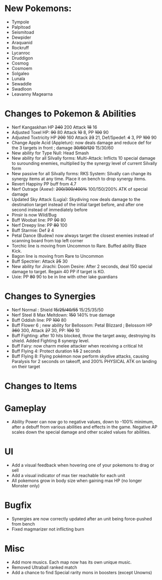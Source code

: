 # New Pokemons:

- Tympole
- Palpitoad
- Seismitoad
- Dewpider
- Araquanid
- Rockruff
- Lycanroc
- Druddigon
- Cosmog
- Cosmoem
- Solgaleo
- Lunala
- Sewaddle
- Swadloon
- Leavanny
  Magearna

# Changes to Pokemon & Abilities

- Nerf Kangaskhan HP ~~240~~ 200 Attack ~~18~~ 16
- Adjusted Toxel HP: ~~90~~ 80 Attack ~~10~~ 8, PP ~~100~~ 90
- Adjusted Toxtricity HP ~~200~~ 160 Attack ~~23~~ 21, Def/Spedef: ~~4~~ 3, PP ~~100~~ 90
- Change Apple Acid (Appletun): now deals damage and reduce def for the 3 targets in front ; damage ~~30/60/120~~ 15/30/60
- New ability for Type Null: Head Smash
- New ability for all Silvally forms: Multi-Attack: Inflicts 10 special damage to surounding enemies, multiplied by the synergy level of current Silvally form
- New passive for all Silvally forms: RKS System: Silvally can change its synergy items at any time. Place it on bench to drop synergy items.
- Revert Happiny PP buff from 4.7
- Nerf Outrage (Axew): ~~200/300/400%~~ 100/150/200% ATK of special damage
- Updated Sky Attack (Lugia): Skydiving now deals damage to the destination target instead of the initial target before, and after one second instead of immediately before
- Pinsir is now Wild/Bug
- Buff Woobat line: PP ~~90~~ 80
- Nerf Dreepy line: PP ~~80~~ 100
- Buff Starmie: Def ~~2~~ 4
- Petal Dance (Budew) now always target the closest enemies instead of scanning board from top left corner
- Torchic line is moving from Uncommon to Rare. Buffed ability Blaze Kick.
- Bagon line is moving from Rare to Uncommon
- Buff Spectrier: Attack ~~25~~ 30
- New ability for Jirachi: Doom Desire: After 2 seconds, deal 150 special damage to target. Regain 40 PP if target is KO.
- Uxie: PP ~~80~~ 90 to be in line with other lake guardians

# Changes to Synergies

- Nerf Normal : Shield ~~15/25/40/55~~ 15/25/35/50
- Nerf Steel 8 Max Meltdown: ~~150~~ 140% true damage
- Buff Oddish line: PP ~~100~~ 80
- Buff Flower 6 ; new ability for Bellossom: Petal Blizzard ; Belossom HP ~~360~~ 300, Attack ~~27~~ 30, PP: ~~100~~ 10
- Buff Fighting: after 10 hits blocked, throw the target away, destroying its shield. Added Fighting 8 synergy level.
- Buff Fairy: now charm melee attacker when receiving a critical hit
- Buff Flying 4: Protect duration ~~1.5~~ 2 seconds
- Buff Flying 8: Flying pokémon now perform skydive attacks, causing Paralysis for 2 seconds on takeoff, and 200% PHYSICAL ATK on landing on their target

# Changes to Items

# Gameplay

- Ability Power can now go to negative values, down to -100% minimum, after a debuff from various abilities and effects in the game. Negative AP scales down the special damage and other scaled values for abilities.

# UI

- Add a visual feedback when hovering one of your pokemons to drag or sell
- Add a visual indicator of max tier reachable for each unit
- All pokemons grow in body size when gaining max HP (no longer Monster only)

# Bugfix

- Synergies are now correctly updated after an unit being force-pushed from bench
- Fixed magmarizer not inflicting burn

# Misc

- Add more musics. Each map now has its own unique music.
- Removed Ultraball ranked match
- Add a chance to find Special rarity mons in boosters (except Unowns)
